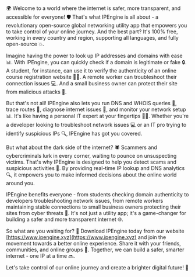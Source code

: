 🌍 Welcome to a world where the internet is safer, more transparent, and accessible for everyone! 🛡️ That's what IPEngine is all about - a revolutionary open-source global networking utility app that empowers you to take control of your online journey. And the best part? It's 100% free, working in every country and region, supporting all languages, and fully open-source 💥.

Imagine having the power to look up IP addresses and domains with ease 📊. With IPEngine, you can quickly check if a domain is legitimate or fake 🔒. A student, for instance, can use it to verify the authenticity of an online course registration website 👨‍🎓. A remote worker can troubleshoot their connection issues 💻. And a small business owner can protect their site from malicious attacks 🏢.

But that's not all! IPEngine also lets you run DNS and WHOIS queries 🔁, trace routes 🚀, diagnose internet issues 🔧, and monitor your network setup 📊. It's like having a personal IT expert at your fingertips 👨‍💻. Whether you're a developer looking to troubleshoot network issues 💻 or an IT pro trying to identify suspicious IPs 🔍, IPEngine has got you covered.

But what about the dark side of the internet? 🕷️ Scammers and cybercriminals lurk in every corner, waiting to pounce on unsuspecting victims. That's why IPEngine is designed to help you detect scams and suspicious activities 🚨. By providing real-time IP lookup and DNS analytics 🔍, it empowers you to make informed decisions about the online world around you.

IPEngine benefits everyone - from students checking domain authenticity to developers troubleshooting network issues, from remote workers maintaining stable connections to small business owners protecting their sites from cyber threats 👥. It's not just a utility app; it's a game-changer for building a safer and more transparent internet 🌐.

So what are you waiting for? 🔴 Download IPEngine today from our website [https://www.ipengine.xyz](https://www.ipengine.xyz) and join the movement towards a better online experience. Share it with your friends, communities, and online groups 🤝. Together, we can build a safer, smarter internet - one IP at a time 🔜.

Let's take control of our online journey and create a brighter digital future! 💫